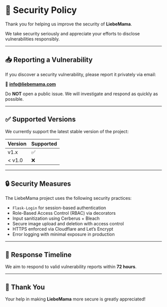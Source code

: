# 🔐 Security Policy

Thank you for helping us improve the security of **LiebeMama**.

We take security seriously and appreciate your efforts to disclose vulnerabilities responsibly.

---

## 📥 Reporting a Vulnerability

If you discover a security vulnerability, please report it privately via email:

📧 **info@liebemama.com**

Do **NOT** open a public issue. We will investigate and respond as quickly as possible.

---

## ✅ Supported Versions

We currently support the latest stable version of the project:

| Version | Supported |
|---------|-----------|
| v1.x    | ✅         |
| < v1.0  | ❌         |

---

## 🔒 Security Measures

The LiebeMama project uses the following security practices:

- `Flask-Login` for session-based authentication
- Role-Based Access Control (RBAC) via decorators
- Input sanitization using Cerberus + Bleach
- Secure image upload and deletion with access control
- HTTPS enforced via Cloudflare and Let’s Encrypt
- Error logging with minimal exposure in production

---

## 📅 Response Timeline

We aim to respond to valid vulnerability reports within **72 hours**.

---

## 🙏 Thank You

Your help in making **LiebeMama** more secure is greatly appreciated!